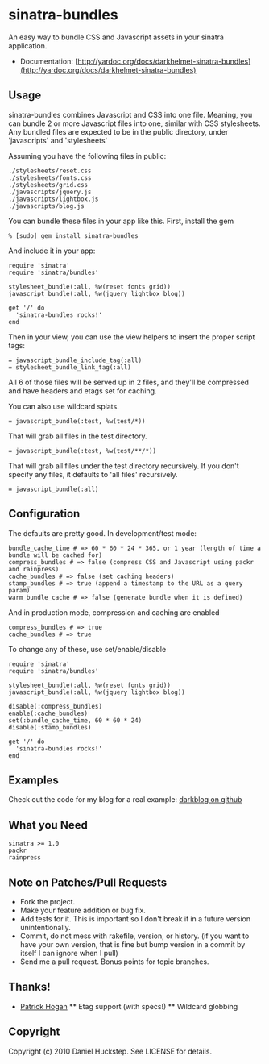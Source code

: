 sinatra-bundles
===============

An easy way to bundle CSS and Javascript assets in your sinatra application.

* Documentation: [http://yardoc.org/docs/darkhelmet-sinatra-bundles](http://yardoc.org/docs/darkhelmet-sinatra-bundles)

Usage
-----

sinatra-bundles combines Javascript and CSS into one file. Meaning, you can bundle 2 or more Javascript files into one, similar with CSS stylesheets. Any bundled files are expected to be in the public directory, under 'javascripts' and 'stylesheets'

Assuming you have the following files in public:

    ./stylesheets/reset.css
    ./stylesheets/fonts.css
    ./stylesheets/grid.css
    ./javascripts/jquery.js
    ./javascripts/lightbox.js
    ./javascripts/blog.js

You can bundle these files in your app like this. First, install the gem

    % [sudo] gem install sinatra-bundles

And include it in your app:

    require 'sinatra'
    require 'sinatra/bundles'

    stylesheet_bundle(:all, %w(reset fonts grid))
    javascript_bundle(:all, %w(jquery lightbox blog))

    get '/' do
      'sinatra-bundles rocks!'
    end

Then in your view, you can use the view helpers to insert the proper script tags:

    = javascript_bundle_include_tag(:all)
    = stylesheet_bundle_link_tag(:all)

All 6 of those files will be served up in 2 files, and they'll be compressed and have headers and etags set for caching.

You can also use wildcard splats.

    = javascript_bundle(:test, %w(test/*))

That will grab all files in the test directory.

    = javascript_bundle(:test, %w(test/**/*))

That will grab all files under the test directory recursively. If you don't specify any files, it defaults to 'all files' recursively.

    = javascript_bundle(:all)

Configuration
-------------

The defaults are pretty good. In development/test mode:

    bundle_cache_time # => 60 * 60 * 24 * 365, or 1 year (length of time a bundle will be cached for)
    compress_bundles # => false (compress CSS and Javascript using packr and rainpress)
    cache_bundles # => false (set caching headers)
    stamp_bundles # => true (append a timestamp to the URL as a query param)
    warm_bundle_cache # => false (generate bundle when it is defined)

And in production mode, compression and caching are enabled

    compress_bundles # => true
    cache_bundles # => true

To change any of these, use set/enable/disable

    require 'sinatra'
    require 'sinatra/bundles'

    stylesheet_bundle(:all, %w(reset fonts grid))
    javascript_bundle(:all, %w(jquery lightbox blog))

    disable(:compress_bundles)
    enable(:cache_bundles)
    set(:bundle_cache_time, 60 * 60 * 24)
    disable(:stamp_bundles)

    get '/' do
      'sinatra-bundles rocks!'
    end

Examples
--------

Check out the code for my blog for a real example: [darkblog on github](http://github.com/darkhelmet/darkblog)

What you Need
-------------

    sinatra >= 1.0
    packr
    rainpress

Note on Patches/Pull Requests
-----------------------------

* Fork the project.
* Make your feature addition or bug fix.
* Add tests for it. This is important so I don't break it in a
  future version unintentionally.
* Commit, do not mess with rakefile, version, or history.
  (if you want to have your own version, that is fine but bump version in a commit by itself I can ignore when I pull)
* Send me a pull request. Bonus points for topic branches.

Thanks!
-------

* [Patrick Hogan](http://github.com/pbhogan)
** Etag support (with specs!)
** Wildcard globbing

Copyright
---------

Copyright (c) 2010 Daniel Huckstep. See LICENSE for details.
